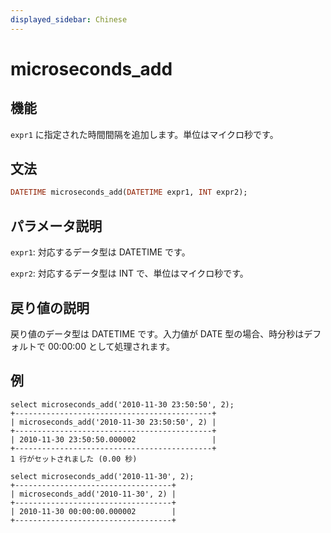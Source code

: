 ```yaml
---
displayed_sidebar: Chinese
---
```


# microseconds_add

## 機能

`expr1` に指定された時間間隔を追加します。単位はマイクロ秒です。

## 文法

```Haskell
DATETIME microseconds_add(DATETIME expr1, INT expr2);
```

## パラメータ説明

`expr1`: 対応するデータ型は DATETIME です。

`expr2`: 対応するデータ型は INT で、単位はマイクロ秒です。

## 戻り値の説明

戻り値のデータ型は DATETIME です。入力値が DATE 型の場合、時分秒はデフォルトで 00:00:00 として処理されます。

## 例

```Plain Text
select microseconds_add('2010-11-30 23:50:50', 2);
+--------------------------------------------+
| microseconds_add('2010-11-30 23:50:50', 2) |
+--------------------------------------------+
| 2010-11-30 23:50:50.000002                 |
+--------------------------------------------+
1 行がセットされました (0.00 秒)

select microseconds_add('2010-11-30', 2);
+-----------------------------------+
| microseconds_add('2010-11-30', 2) |
+-----------------------------------+
| 2010-11-30 00:00:00.000002        |
+-----------------------------------+
```
